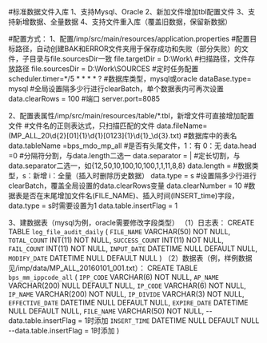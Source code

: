 #标准数据文件入库
1、支持Mysql、Oracle
2、新加文件增加tbl配置文件
3、支持新增数据、全量数据
4、支持文件重入库（覆盖旧数据，保留新数据）

#配置方式：
1、配置/imp/src/main/resources/application.properties
	#配置目标路径，自动创建BAK和ERROR文件夹用于保存成功和失败（部分失败）的文件，子目录与file.sourcesDir一致
	file.targetDir = D:\\Work\\ 
	#扫描路径，文件存放路径
	file.sourcesDir = D:\\Work\\SOURCES 
	#定时任务配置
	scheduler.timer=*/5 * * * * ?
	#数据库类型，mysql或oracle
	dataBase.type= mysql
	#全局设置隔多少行进行clearBatch，单个数据表内可再次设置
	data.clearRows = 100
	#端口
	server.port=8085
	
2、配置表属性/imp/src/main/resources/table/*.tbl，新增文件可直接增加配置文件
	#文件名的正则表达式，只扫描匹配的文件
	data.fileName= (MP_ALL_20\\d{2}[01]{1}\\d{1}[0123]{1}\\d{1}_\\d{3}.txt)
	#数据库中的表名
	data.tableName =bps_mdo_mp_all
	#是否有头尾文件，1：有 0：无
	data.head =0
	#分隔符分割，与data.length二选一
	data.separator = |
	#定长切割，与data.separator二选一，如{12,50,10,100,10,100,1,1,11,8,8}
	data.length =
	#数据类型，s：新增 i：全量（插入时删除历史数据）
	data.type = s
	#设置隔多少行进行clearBatch，覆盖全局设置的data.clearRows变量
	data.clearNumber = 10
	#数据表是否在末尾增加文件名(FILE_NAME)、插入时间(INSERT_time)字段，data.type = s时需要设置为1
	data.table.insertFlag = 1
	
3、建数据表（mysql为例，oracle需要修改字段类型）
	（1）日志表：
		CREATE TABLE `log_file_audit_daily` (
			`FILE_NAME` VARCHAR(50) NOT NULL,
			`TOTAL_COUNT` INT(11) NOT NULL,
			`SUCCESS_COUNT` INT(11) NOT NULL,
			`FAIL_COUNT` INT(11) NOT NULL,
			`INPUT_DATE` DATETIME NULL DEFAULT NULL,
			`MODIFY_DATE` DATETIME NULL DEFAULT NULL
		)
	（2）数据表（例，样例数据见/imp/data/MP_ALL_20160101_001.txt）：
		CREATE TABLE `bps_mm_ippcode_all` (
			`IPP_CODE` VARCHAR(6) NOT NULL,
			`AP_NAME` VARCHAR(200) NULL DEFAULT NULL,
			`IP_CODE` VARCHAR(6) NOT NULL,
			`IP_NAME` VARCHAR(200) NOT NULL,
			`IP_DIVIDE` VARCHAR(3) NOT NULL,
			`EFFECTIVE_DATE` DATETIME NULL DEFAULT NULL,
			`EXPIRE_DATE` DATETIME NULL DEFAULT NULL,
			`FILE_NAME` VARCHAR(50) NOT NULL,        --data.table.insertFlag = 1时添加
			`INSERT_TIME` DATETIME NULL DEFAULT NULL --data.table.insertFlag = 1时添加
		)


